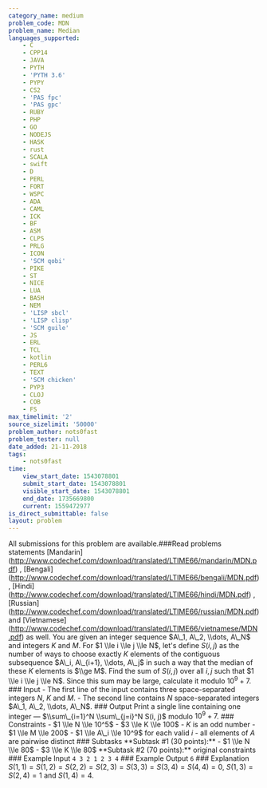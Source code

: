 ```yaml
---
category_name: medium
problem_code: MDN
problem_name: Median
languages_supported:
    - C
    - CPP14
    - JAVA
    - PYTH
    - 'PYTH 3.6'
    - PYPY
    - CS2
    - 'PAS fpc'
    - 'PAS gpc'
    - RUBY
    - PHP
    - GO
    - NODEJS
    - HASK
    - rust
    - SCALA
    - swift
    - D
    - PERL
    - FORT
    - WSPC
    - ADA
    - CAML
    - ICK
    - BF
    - ASM
    - CLPS
    - PRLG
    - ICON
    - 'SCM qobi'
    - PIKE
    - ST
    - NICE
    - LUA
    - BASH
    - NEM
    - 'LISP sbcl'
    - 'LISP clisp'
    - 'SCM guile'
    - JS
    - ERL
    - TCL
    - kotlin
    - PERL6
    - TEXT
    - 'SCM chicken'
    - PYP3
    - CLOJ
    - COB
    - FS
max_timelimit: '2'
source_sizelimit: '50000'
problem_author: nots0fast
problem_tester: null
date_added: 21-11-2018
tags:
    - nots0fast
time:
    view_start_date: 1543078801
    submit_start_date: 1543078801
    visible_start_date: 1543078801
    end_date: 1735669800
    current: 1559472977
is_direct_submittable: false
layout: problem
---
```

All submissions for this problem are available.\###Read problems statements \[Mandarin\](http://www.codechef.com/download/translated/LTIME66/mandarin/MDN.pdf) , \[Bengali\](http://www.codechef.com/download/translated/LTIME66/bengali/MDN.pdf) , \[Hindi\](http://www.codechef.com/download/translated/LTIME66/hindi/MDN.pdf) , \[Russian\](http://www.codechef.com/download/translated/LTIME66/russian/MDN.pdf) and \[Vietnamese\](http://www.codechef.com/download/translated/LTIME66/vietnamese/MDN.pdf) as well. You are given an integer sequence $A\_1, A\_2, \\dots, A\_N$ and integers $K$ and $M$. For $1 \\le i \\le j \\le N$, let's define $S(i, j)$ as the number of ways to choose exactly $K$ elements of the contiguous subsequence $A\_i, A\_{i+1}, \\dots, A\_j$ in such a way that the median of these $K$ elements is $\\ge M$. Find the sum of $S(i, j)$ over all $i, j$ such that $1 \\le i \\le j \\le N$. Since this sum may be large, calculate it modulo $10^9+7$. ### Input - The first line of the input contains three space-separated integers $N$, $K$ and $M$. - The second line contains $N$ space-separated integers $A\_1, A\_2, \\dots, A\_N$. ### Output Print a single line containing one integer — $\\sum\_{i=1}^N \\sum\_{j=i}^N S(i, j)$ modulo $10^9+7$. ### Constraints - $1 \\le N \\le 10^5$ - $3 \\le K \\le 100$ - $K$ is an odd number - $1 \\le M \\le 200$ - $1 \\le A\_i \\le 10^9$ for each valid $i$ - all elements of $A$ are pairwise distinct ### Subtasks \*\*Subtask #1 (30 points):\*\* - $1 \\le N \\le 80$ - $3 \\le K \\le 80$ \*\*Subtask #2 (70 points):\*\* original constraints ### Example Input ``` 4 3 2 1 2 3 4 ``` ### Example Output ``` 6 ``` ### Explanation $S(1,1) = S(1,2) = S(2,2) = S(2,3) = S(3,3) = S(3,4) = S(4,4) = 0$, $S(1,3) = S(2,4) = 1$ and $S(1,4) = 4$.
